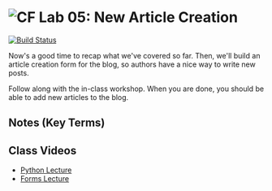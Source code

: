 ![CF](https://i.imgur.com/7v5ASc8.png)  Lab 05: New Article Creation
=======
[![Build Status](https://travis-ci.org/codefellows-seattle-301d4/05-new-article-creation.svg?branch=master)](https://travis-ci.org/codefellows-seattle-301d4/05-new-article-creation)

Now's a good time to recap what we've covered so far. Then, we'll build an article creation form for the blog, so authors have a nice way to write new posts.

Follow along with the in-class workshop. When you are done, you should be able to add new articles to the blog.

##  Notes (Key Terms)

## Class Videos

- [Python Lecture](https://www.youtube.com/watch?v=wgnG-F6PBHI&index=17&list=PLVngfM2hsbi8gIVLWmnvSc975LAPYInrA)
- [Forms Lecture](https://www.youtube.com/watch?v=SFdxmSkQBVA&list=PLVngfM2hsbi8gIVLWmnvSc975LAPYInrA&index=18)


